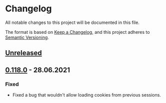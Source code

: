 # Changelog

All notable changes to this project will be documented in this file.

The format is based on [Keep a Changelog](https://keepachangelog.com/en/1.0.0/),
and this project adheres to [Semantic Versioning](https://semver.org/spec/v2.0.0.html).

## [Unreleased]

## [0.118.0] - 28.06.2021

### Fixed

- Fixed a bug that wouldn't allow loading cookies from previous sessions.

[Unreleased]: https://github.com/reala10n/instarex/compare/v0.118.0...HEAD
[0.118.0]: https://github.com/reala10n/instarex/compare/v0.117.0...v0.118.0
